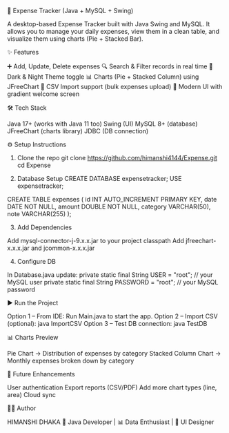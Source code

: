 📘 Expense Tracker (Java + MySQL + Swing)

A desktop-based Expense Tracker built with Java Swing and MySQL.
It allows you to manage your daily expenses, view them in a clean table, and visualize them using charts (Pie + Stacked Bar).

✨ Features

➕ Add, Update, Delete expenses
🔍 Search & Filter records in real time
🌙 Dark & Night Theme toggle
📊 Charts (Pie + Stacked Column) using JFreeChart
📂 CSV Import support (bulk expenses upload)
🎨 Modern UI with gradient welcome screen

🛠️ Tech Stack

Java 17+ (works with Java 11 too)
Swing (UI)
MySQL 8+ (database)
JFreeChart (charts library)
JDBC (DB connection)

⚙️ Setup Instructions
1. Clone the repo
git clone https://github.com/himanshi4144/Expense.git
cd Expense

2. Database Setup
CREATE DATABASE expensetracker;
USE expensetracker;

CREATE TABLE expenses (
    id INT AUTO_INCREMENT PRIMARY KEY,
    date DATE NOT NULL,
    amount DOUBLE NOT NULL,
    category VARCHAR(50),
    note VARCHAR(255)
);

3. Add Dependencies

Add mysql-connector-j-9.x.x.jar to your project classpath
Add jfreechart-x.x.x.jar and jcommon-x.x.x.jar

4. Configure DB

In Database.java update:
private static final String USER = "root";       // your MySQL user
private static final String PASSWORD = "root";   // your MySQL password

▶️ Run the Project

Option 1 – From IDE:
Run Main.java to start the app.
Option 2 – Import CSV (optional):
java ImportCSV
Option 3 – Test DB connection:
java TestDB

📊 Charts Preview

Pie Chart → Distribution of expenses by category
Stacked Column Chart → Monthly expenses broken down by category

🚀 Future Enhancements

User authentication
Export reports (CSV/PDF)
Add more chart types (line, area)
Cloud sync

👨‍💻 Author

HIMANSHI DHAKA
💼 Java Developer | 📊 Data Enthusiast | 🎨 UI Designer